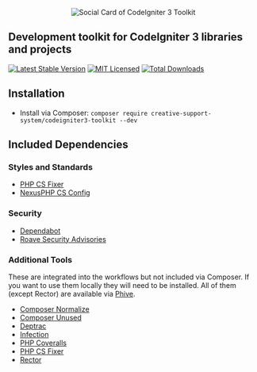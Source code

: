 <p align="center"><img src="https://banners.beyondco.de/CodeIgniter%203%20Toolkit.png?theme=dark&packageManager=composer+require&packageName=creative-support-system%2Fcodeigniter3-toolkit&pattern=architect&style=style_2&description=&md=1&showWatermark=0&fontSize=100px&images=https%3A%2F%2Flaravel.com%2Fimg%2Flogomark.min.svg&widths=auto" alt="Social Card of CodeIgniter 3 Toolkit"></p>

## Development toolkit for CodeIgniter 3 libraries and projects

[![Latest Stable Version](https://poser.pugx.org/creative-support-system/codeigniter3-toolkit/v)](//packagist.org/packages/creative-support-system/codeigniter3-toolkit)
[![MIT Licensed](https://img.shields.io/badge/license-MIT-brightgreen.svg?style=flat-square)](LICENSE.md)
[![Total Downloads](https://poser.pugx.org/creative-support-system/codeigniter3-toolkit/downloads)](//packagist.org/packages/creative-support-system/codeigniter3-toolkit)

## Installation

* Install via Composer: `composer require creative-support-system/codeigniter3-toolkit --dev`

## Included Dependencies

### Styles and Standards

* [PHP CS Fixer](https://github.com/FriendsOfPHP/PHP-CS-Fixer)
* [NexusPHP CS Config](https://github.com/NexusPHP/cs-config)

### Security

* [Dependabot](https://docs.github.com/en/code-security/supply-chain-security/keeping-your-dependencies-updated-automatically/about-dependabot-version-updates)
* [Roave Security Advisories](https://github.com/Roave/SecurityAdvisories)

### Additional Tools

These are integrated into the workflows but not included via Composer. If you want to use them
locally they will need to be installed. All of them (except Rector) are available via [Phive](https://phar.io/#Tools).

* [Composer Normalize](https://github.com/ergebnis/composer-normalize)
* [Composer Unused](https://github.com/composer-unused/composer-unused)
* [Deptrac](https://github.com/qossmic/deptrac)
* [Infection](https://infection.github.io/)
* [PHP Coveralls](https://php-coveralls.github.io/php-coveralls/)
* [PHP CS Fixer](https://cs.symfony.com/)
* [Rector](https://github.com/rectorphp/rector/)
